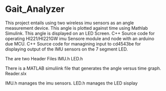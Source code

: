 # Gait_Analyzer
This project entails using two wireless imu sensors as an angle measurement device.
This angle is plotted against time using Mathlab Simulink.
This angle is displayed on an LED Screen.
C++ Source code for operating HI221/HI221GW imu Sensore module and node with an arduino due MCU.
C++ Source code for managining input to cd4543be for displaying output of the IMU sensors on the 7 segment LED.

The are two Header Files
IMU.h
LED.h

There is a MATLAB simuliink file that generates the angle versus time graph.
Reader.slx

IMU.h manages the imu sensors.
LED.h manages the LED sisplay
